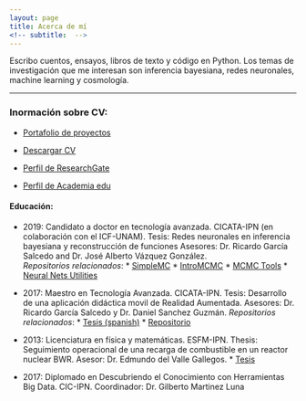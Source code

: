```yaml
---
layout: page
title: Acerca de mí
<!-- subtitle:  -->
---
```


Escribo cuentos, ensayos, libros de texto y código en Python. Los temas de investigación que me interesan son inferencia bayesiana, redes neuronales, machine learning y cosmología.

-------------------------------------------------------------
### Inormación sobre CV:

* [Portafolio de proyectos](projects.md)

 * <a href="https://github.com/igomezv/igomezv.github.io/raw/master/CV/CV.pdf">Descargar CV</a>
 
 * <a href="https://www.researchgate.net/profile/Isidro_Gomez-Vargas2">Perfil de ResearchGate </a>

 * <a href="https://ipn.academia.edu/IsidroGómezVargas">Perfil de Academia edu</a>


####	Educación:

- 	2019: Candidato a doctor en tecnología avanzada. CICATA-IPN (en colaboración con el ICF-UNAM).
    Tesis: Redes neuronales en inferencia bayesiana y reconstrucción de funciones
    Asesores: Dr. Ricardo García Salcedo and Dr. José Alberto Vázquez González.    
    *Repositorios relacionados*:
        * <a href="https://github.com/ja-vazquez/SimpleMC" download>SimpleMC</a>
        * <a href="https://github.com/igomezv/IntroMCMC">IntroMCMC</a>
        * <a href="https://github.com/igomezv/mcmcTools">MCMC Tools</a>
        * <a href="https://github.com/igomezv/neural_nets_utilities">Neural Nets Utilities</a>

- 	2017: Maestro en Tecnología Avanzada. CICATA-IPN.
    Tesis: Desarrollo de una aplicación didáctica movil de Realidad Aumentada.
    Asesores: Dr. Ricardo García Salcedo y Dr. Daniel Sanchez Guzmán.
    *Repositorios relacionados*:
        * <a href="https://www.academia.edu/35480448/Dise%C3%B1o_y_desarrollo_de_una_aplicaci%C3%B3n_para_dispositivos_m%C3%B3viles_de_realidad_aumentada">Tesis (spanish)</a>
        * <a href="https://github.com/igomezv/RAsolidsrev">Repositorio</a>
        
-	2013: Licenciatura en física y matemáticas. ESFM-IPN.
    Thesis: Seguimiento operacional de una recarga de combustible en un reactor nuclear BWR.
    Asesor: Dr. Edmundo del Valle Gallegos.
        * <a href="https://www.academia.edu/35480399/Seguimiento_operacional_de_una_recarga_de_combustible_de_un_reactor_BWR_con_SIMULATE_3" download>Tesis</a>
    

- 	2017: Diplomado en Descubriendo el Conocimiento con Herramientas Big Data. CIC-IPN.
    Coordinador: Dr. Gilberto Martinez Luna

